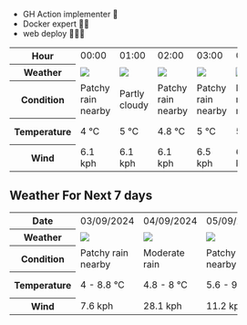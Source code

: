- GH Action implementer 🚀
- Docker expert 🐳🚢
- web deploy 👨🏻‍💻

<div style="width:400px">


<table>
    <tr>
        <th>Hour</th>
        <td>00:00</td><td>01:00</td><td>02:00</td><td>03:00</td><td>04:00</td><td>05:00</td><td>06:00</td><td>07:00</td><td>08:00</td><td>09:00</td><td>10:00</td><td>11:00</td><td>12:00</td><td>13:00</td><td>14:00</td><td>15:00</td><td>16:00</td><td>17:00</td><td>18:00</td><td>19:00</td><td>20:00</td><td>21:00</td><td>22:00</td><td>23:00</td>
    </tr>
    <tr>
        <th>Weather</th>
        <td><img src="https://cdn.weatherapi.com/weather/64x64/night/176.png"></img></td><td><img src="https://cdn.weatherapi.com/weather/64x64/night/116.png"></img></td><td><img src="https://cdn.weatherapi.com/weather/64x64/night/176.png"></img></td><td><img src="https://cdn.weatherapi.com/weather/64x64/night/176.png"></img></td><td><img src="https://cdn.weatherapi.com/weather/64x64/night/176.png"></img></td><td><img src="https://cdn.weatherapi.com/weather/64x64/night/176.png"></img></td><td><img src="https://cdn.weatherapi.com/weather/64x64/night/176.png"></img></td><td><img src="https://cdn.weatherapi.com/weather/64x64/night/176.png"></img></td><td><img src="https://cdn.weatherapi.com/weather/64x64/day/176.png"></img></td><td><img src="https://cdn.weatherapi.com/weather/64x64/day/176.png"></img></td><td><img src="https://cdn.weatherapi.com/weather/64x64/day/113.png"></img></td><td><img src="https://cdn.weatherapi.com/weather/64x64/day/176.png"></img></td><td><img src="https://cdn.weatherapi.com/weather/64x64/day/113.png"></img></td><td><img src="https://cdn.weatherapi.com/weather/64x64/day/113.png"></img></td><td><img src="https://cdn.weatherapi.com/weather/64x64/day/116.png"></img></td><td><img src="https://cdn.weatherapi.com/weather/64x64/day/113.png"></img></td><td><img src="https://cdn.weatherapi.com/weather/64x64/day/113.png"></img></td><td><img src="https://cdn.weatherapi.com/weather/64x64/day/116.png"></img></td><td><img src="https://cdn.weatherapi.com/weather/64x64/day/116.png"></img></td><td><img src="https://cdn.weatherapi.com/weather/64x64/night/116.png"></img></td><td><img src="https://cdn.weatherapi.com/weather/64x64/night/116.png"></img></td><td><img src="https://cdn.weatherapi.com/weather/64x64/night/119.png"></img></td><td><img src="https://cdn.weatherapi.com/weather/64x64/night/116.png"></img></td><td><img src="https://cdn.weatherapi.com/weather/64x64/night/176.png"></img></td>
    </tr>
    <tr>
        <th>Condition</th>
        <td width="200px">Patchy rain nearby</td><td width="200px">Partly cloudy</td><td width="200px">Patchy rain nearby</td><td width="200px">Patchy rain nearby</td><td width="200px">Patchy rain nearby</td><td width="200px">Patchy rain nearby</td><td width="200px">Patchy rain nearby</td><td width="200px">Patchy rain nearby</td><td width="200px">Patchy rain nearby</td><td width="200px">Patchy rain nearby</td><td width="200px">Sunny</td><td width="200px">Patchy rain nearby</td><td width="200px">Sunny</td><td width="200px">Sunny</td><td width="200px">Partly Cloudy </td><td width="200px">Sunny</td><td width="200px">Sunny</td><td width="200px">Partly Cloudy </td><td width="200px">Partly Cloudy </td><td width="200px">Partly Cloudy </td><td width="200px">Partly Cloudy </td><td width="200px">Cloudy </td><td width="200px">Partly Cloudy </td><td width="200px">Patchy rain nearby</td>
    </tr>
    <tr>
        <th>Temperature</th>
        <td>4 °C</td><td>5 °C</td><td>4.8 °C</td><td>5 °C</td><td>5 °C</td><td>5.2 °C</td><td>5.3 °C</td><td>5 °C</td><td>5.3 °C</td><td>6.7 °C</td><td>7.5 °C</td><td>8.2 °C</td><td>8.8 °C</td><td>8.5 °C</td><td>8.5 °C</td><td>8.8 °C</td><td>8.7 °C</td><td>8.1 °C</td><td>6 °C</td><td>4.6 °C</td><td>4.3 °C</td><td>4.2 °C</td><td>4.5 °C</td><td>5 °C</td>
    </tr>
    <tr>
        <th>Wind</th>
        <td>6.1 kph</td><td>6.1 kph</td><td>6.1 kph</td><td>6.5 kph</td><td>6.5 kph</td><td>5.4 kph</td><td>4.7 kph</td><td>4.3 kph</td><td>3.2 kph</td><td>2.5 kph</td><td>3.2 kph</td><td>2.2 kph</td><td>5.4 kph</td><td>7.2 kph</td><td>6.8 kph</td><td>5 kph</td><td>6.8 kph</td><td>7.6 kph</td><td>5.4 kph</td><td>6.5 kph</td><td>3.2 kph</td><td>1.8 kph</td><td>3.2 kph</td><td>5 kph</td>
    </tr>
</table>


<div/>

## Weather For Next 7 days

<div style="width:400px">


<table>
    <tr>
        <th>Date</th>
        <td>03/09/2024</td><td>04/09/2024</td><td>05/09/2024</td><td>06/09/2024</td><td>07/09/2024</td><td>08/09/2024</td><td>09/09/2024</td>
    </tr>
    <tr>
        <th>Weather</th>
        <td><img src="https://cdn.weatherapi.com/weather/64x64/day/176.png"/></td><td><img src="https://cdn.weatherapi.com/weather/64x64/day/302.png"/></td><td><img src="https://cdn.weatherapi.com/weather/64x64/day/176.png"/></td><td><img src="https://cdn.weatherapi.com/weather/64x64/day/176.png"/></td><td><img src="https://cdn.weatherapi.com/weather/64x64/day/176.png"/></td><td><img src="https://cdn.weatherapi.com/weather/64x64/day/302.png"/></td><td><img src="https://cdn.weatherapi.com/weather/64x64/day/176.png"/></td>
    </tr>
    <tr>
        <th>Condition</th>
        <td width="200px">Patchy rain nearby</td><td width="200px">Moderate rain</td><td width="200px">Patchy rain nearby</td><td width="200px">Patchy rain nearby</td><td width="200px">Patchy rain nearby</td><td width="200px">Moderate rain</td><td width="200px">Patchy rain nearby</td>
    </tr>
    <tr>
        <th>Temperature</th>
        <td>4 -  8.8 °C</td><td>4.8 -  8 °C</td><td>5.6 -  9.7 °C</td><td>4 -  11.2 °C</td><td>4.1 -  11.4 °C</td><td>6 -  6.8 °C</td><td>1.7 -  7.8 °C</td>
    </tr>
    <tr>
        <th>Wind</th>
        <td>7.6 kph</td><td>28.1 kph</td><td>11.2 kph</td><td>12.2 kph</td><td>15.5 kph</td><td>20.5 kph</td><td>10.1 kph</td>
    </tr>
</table>


<div/>


